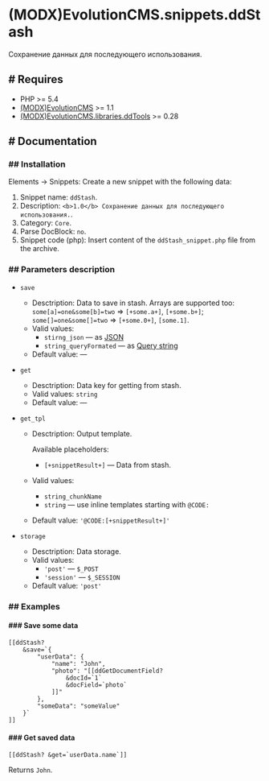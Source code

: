 # (MODX)EvolutionCMS.snippets.ddStash

Сохранение данных для последующего использования.


## # Requires
* PHP >= 5.4
* [(MODX)EvolutionCMS](https://github.com/evolution-cms/evolution) >= 1.1
* [(MODX)EvolutionCMS.libraries.ddTools](http://code.divandesign.biz/modx/ddtools) >= 0.28


## # Documentation


### ## Installation

Elements → Snippets: Create a new snippet with the following data:

1. Snippet name: `ddStash`.
2. Description: `<b>1.0</b> Сохранение данных для последующего использования.`.
3. Category: `Core`.
4. Parse DocBlock: `no`.
5. Snippet code (php): Insert content of the `ddStash_snippet.php` file from the archive.


### ## Parameters description

* `save`
	* Desctription: Data to save in stash. Arrays are supported too: `some[a]=one&some[b]=two` => `[+some.a+]`, `[+some.b+]`; `some[]=one&some[]=two` => `[+some.0+]`, `[some.1]`.
	* Valid values:
		* `stirng_json` — as [JSON](https://en.wikipedia.org/wiki/JSON)
		* `string_queryFormated` — as [Query string](https://en.wikipedia.org/wiki/Query_string)
	* Default value: —
	
* `get`
	* Desctription: Data key for getting from stash.
	* Valid values: `string`
	* Default value: —
	
* `get_tpl`
	* Desctription: Output template.
		
		Available placeholders:
		* `[+snippetResult+]` — Data from stash.
		
	* Valid values:
		* `string_chunkName`
		* `string` — use inline templates starting with `@CODE:`
	* Default value: `'@CODE:[+snippetResult+]'`
	
* `storage`
	* Desctription: Data storage.
	* Valid values:
		* `'post'` — `$_POST`
		* `'session'` — `$_SESSION`
	* Default value: `'post'`


### ## Examples


#### ### Save some data

```
[[ddStash?
	&save=`{
		"userData": {
			"name": "John",
			"photo": "[[ddGetDocumentField?
				&docId=`1`
				&docField=`photo`
			]]"
		},
		"someData": "someValue"
	}`
]]
```

	
#### ### Get saved data

```
[[ddStash? &get=`userData.name`]]
```

Returns `John`.